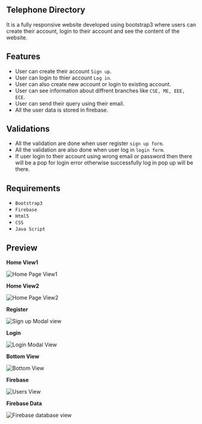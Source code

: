 Telephone Directory
------------------------------
It is a fully responsive website developed using bootstrap3 where users can create their account, login to their account and see the content of the website.

Features
------------------------------
* User can create their account `Sign up`.
* User can login to thier account `Log in`.
* User can also create new account or login to existing account.
* User can see information about diffrent branches like `CSE, ME, EEE, ECE`.
* User can send their query using their email.
* All the user data is stored in firebase.



Validations
------------------------------
* All the validation are done when user register `sign up form`.
* All the validation are also done when user log in `login form`.
* If user login to their account using wrong email or password then there will be a pop for login error otherwise successfully log in pop up will be there.


Requirements
------------------------------

* ``Bootstrap3``
* ``Firebase``
* ``Html5``
* ``CSS``
* ``Java Script``


Preview
------------------------------

**Home View1**

![Home Page View1](https://i.imgur.com/2Aq5WaA.jpg)

**Home View2**

![Home Page View2](https://i.imgur.com/EdrVqdy.png)

**Register**

![Sign up Modal view](https://i.imgur.com/OsBpYhr.png)

**Login**

![Login Modal View](https://i.imgur.com/Bvx660m.png)

**Bottom View**

![Bottom View](https://i.imgur.com/UVDrNge.png)

**Firebase**

![Users View](https://i.imgur.com/1l5h7jS.png)

**Firebase Data**

![Firebase database view](https://i.imgur.com/0XIExhk.png)


